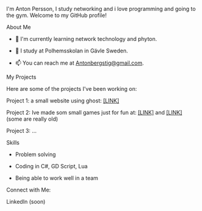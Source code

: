 I'm Anton Persson, I study networking and i love programming and going to the gym. Welcome to my GitHub profile!

About Me

- 🌱 I'm currently learning network technology and phyton.

- 💼 I study at Polhemsskolan in Gävle Sweden.

- 📫 You can reach me at Antonbergstig@gmail.com.

My Projects

Here are some of the projects I've been working on:

Project 1: a small website using ghost: [[LINK]](https://antonpghost.polhemsskolan.com/)

Project 2: Ive made som small games just for fun at: [[LINK]](https://inter-dream-games.itch.io/) and [[LINK]](https://hansmelange.itch.io/) (some are really old)

Project 3: ...

Skills

- Problem solving
  
- Coding in C#, GD Script, Lua
  
- Being able to work well in a team

  
Connect with Me:

LinkedIn (soon)
